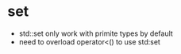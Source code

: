 # set
* std::set only work with primite types by default
* need to overload operator<() to use std:set
 


